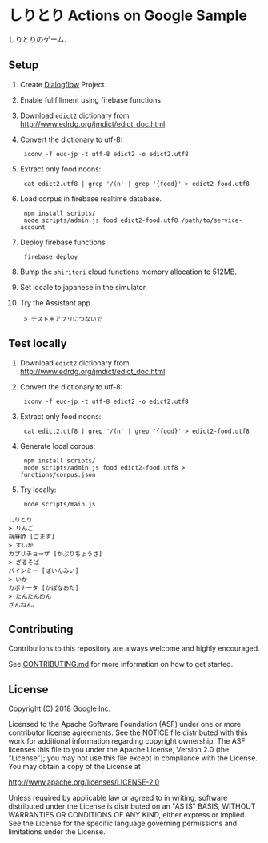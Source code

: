 # しりとり Actions on Google Sample

しりとりのゲーム.

## Setup

1. Create [Dialogflow](https://dialogflow.com/) Project.
1. Enable fullfillment using firebase functions.
1. Download `edict2` dictionary from http://www.edrdg.org/jmdict/edict_doc.html.
1. Convert the dictionary to utf-8:

        iconv -f euc-jp -t utf-8 edict2 -o edict2.utf8

1. Extract only food noons:

        cat edict2.utf8 | grep '/(n' | grep '{food}' > edict2-food.utf8

1. Load corpus in firebase realtime database.

        npm install scripts/
        node scripts/admin.js food edict2-food.utf8 /path/to/service-account

1. Deploy firebase functions.

        firebase deploy

1. Bump the `shiritori` cloud functions memory allocation to 512MB.
1. Set locale to japanese in the simulator.
1. Try the Assistant app.

        > テスト用アプリにつないで

## Test locally

1. Download `edict2` dictionary from http://www.edrdg.org/jmdict/edict_doc.html.
1. Convert the dictionary to utf-8:

        iconv -f euc-jp -t utf-8 edict2 -o edict2.utf8

1. Extract only food noons:

        cat edict2.utf8 | grep '/(n' | grep '{food}' > edict2-food.utf8

1. Generate local corpus:

        npm install scripts/
        node scripts/admin.js food edict2-food.utf8 > functions/corpus.json

1. Try locally:

		node scripts/main.js

```
しりとり
> りんご
胡麻酢 [ごます]
> すいか
カプリチョーザ [かぷりちょうざ]
> ざるそば
バインミー [ばいんみい]
> いか
カポナータ [かぽなあた]
> たんたんめん
ざんねん。
```


## Contributing

Contributions to this repository are always welcome and highly encouraged.

See [CONTRIBUTING.md](CONTRIBUTING.md) for more information on how to get started.

## License

Copyright (C) 2018 Google Inc.

Licensed to the Apache Software Foundation (ASF) under one or more contributor
license agreements.  See the NOTICE file distributed with this work for
additional information regarding copyright ownership.  The ASF licenses this
file to you under the Apache License, Version 2.0 (the "License"); you may not
use this file except in compliance with the License.  You may obtain a copy of
the License at

  http://www.apache.org/licenses/LICENSE-2.0

Unless required by applicable law or agreed to in writing, software
distributed under the License is distributed on an "AS IS" BASIS, WITHOUT
WARRANTIES OR CONDITIONS OF ANY KIND, either express or implied.  See the
License for the specific language governing permissions and limitations under
the License.
